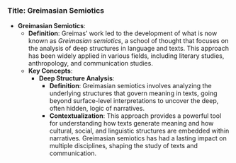 ### Title: **Greimasian Semiotics**

- **Greimasian Semiotics**:
  - **Definition**: Greimas’ work led to the development of what is now known as *Greimasian semiotics*, a school of thought that focuses on the analysis of deep structures in language and texts. This approach has been widely applied in various fields, including literary studies, anthropology, and communication studies.
  - **Key Concepts**:
    - **Deep Structure Analysis**:
      - **Definition**: Greimasian semiotics involves analyzing the underlying structures that govern meaning in texts, going beyond surface-level interpretations to uncover the deep, often hidden, logic of narratives.
      - **Contextualization**: This approach provides a powerful tool for understanding how texts generate meaning and how cultural, social, and linguistic structures are embedded within narratives. Greimasian semiotics has had a lasting impact on multiple disciplines, shaping the study of texts and communication.